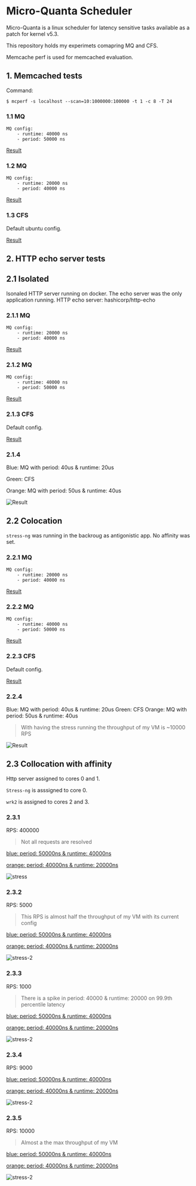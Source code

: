 # Micro-Quanta Scheduler

Micro-Quanta is a linux scheduler for latency sensitive tasks available as a patch for kernel v5.3.

This repository holds my experimets comapring MQ and CFS.

Memcache perf is used for memcached evaluation.

## 1. Memcached tests

Command:

`$ mcperf -s localhost --scan=10:1000000:100000 -t 1 -c 8 -T 24`


### 1.1 MQ

    MQ config:
        - runtime: 40000 ns
        - period: 50000 ns



[Result](./test1.txt)


### 1.2 MQ
    MQ config:
        - runtime: 20000 ns
        - period: 40000 ns


[Result](./test2.txt)

### 1.3 CFS 

Default ubuntu config.

[Result](./test3.txt)

## 2. HTTP echo server tests

## 2.1 Isolated

Isonaled HTTP server running on docker. The echo server was the only application running.
HTTP echo server: hashicorp/http-echo 

### 2.1.1 MQ

    MQ config:
        - runtime: 20000 ns
        - period: 40000 ns

[Result](./http-echo/normal-p4r2)


### 2.1.2 MQ

    MQ config:
        - runtime: 40000 ns
        - period: 50000 ns

[Result](./http-echo/normal-p5r2)

### 2.1.3 CFS

Default config.

[Result](./http-echo/normal-cfs)

### 2.1.4 
Blue: MQ with period: 40us & runtime: 20us

Green: CFS

Orange: MQ with period: 50us & runtime: 40us

![Result](./http-echo/normal.png)

## 2.2 Colocation

`stress-ng` was running in the backroug as antigonistic app. 
No affinity was set.


### 2.2.1 MQ

    MQ config:
        - runtime: 20000 ns
        - period: 40000 ns

[Result](./http-echo/stress-p4r2)


### 2.2.2 MQ

    MQ config:
        - runtime: 40000 ns
        - period: 50000 ns

[Result](./http-echo/stress-p5r2)


### 2.2.3 CFS

Default config.

[Result](./http-echo/normal-cfs)


### 2.2.4 
Blue: MQ with period: 40us & runtime: 20us
Green: CFS
Orange: MQ with period: 50us & runtime: 40us

> With having the stress running the throughput of my VM is ~10000 RPS

![Result](./http-echo/stress.png)


## 2.3 Collocation with affinity

Http server assigned to cores 0 and 1.

`Stress-ng` is asssigned to core 0.

`wrk2` is assigned to cores 2 and 3.

### 2.3.1
RPS: 400000
> Not all requests are resolved

[blue: period: 50000ns & runtime: 40000ns](./stress/2)

[orange: period: 40000ns & runtime: 20000ns](./stress/1)

![stress](./stress/out1.png)

### 2.3.2

RPS: 5000

> This RPS is almost half the throughput of my VM with its current config

[blue: period: 50000ns & runtime: 40000ns](./stress/4)

[orange: period: 40000ns & runtime: 20000ns](./stress/3)

![stress-2](./stress/out2.png)

### 2.3.3

RPS: 1000

> There is a spike in period: 40000 & runtime: 20000 on 99.9th percentile latency

[blue: period: 50000ns & runtime: 40000ns](./stress/6)

[orange: period: 40000ns & runtime: 20000ns](./stress/5)

![stress-2](./stress/out3.png)

### 2.3.4

RPS: 9000

[blue: period: 50000ns & runtime: 40000ns](./stress/8)

[orange: period: 40000ns & runtime: 20000ns](./stress/7)

![stress-2](./stress/out4.png)

### 2.3.5

RPS: 10000

> Almost a the max throughput of my VM

[blue: period: 50000ns & runtime: 40000ns](./stress/10)

[orange: period: 40000ns & runtime: 20000ns](./stress/9)

![stress-2](./stress/out5.png)
